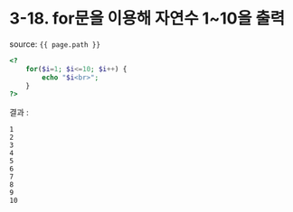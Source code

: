 # 3-18. for문을 이용해 자연수 1~10을 출력

source: `{{ page.path }}`

```php
<?
	for($i=1; $i<=10; $i++) {
		echo "$i<br>";
	}
?>
```


결과 :
```
1
2
3
4
5
6
7
8
9
10
```
